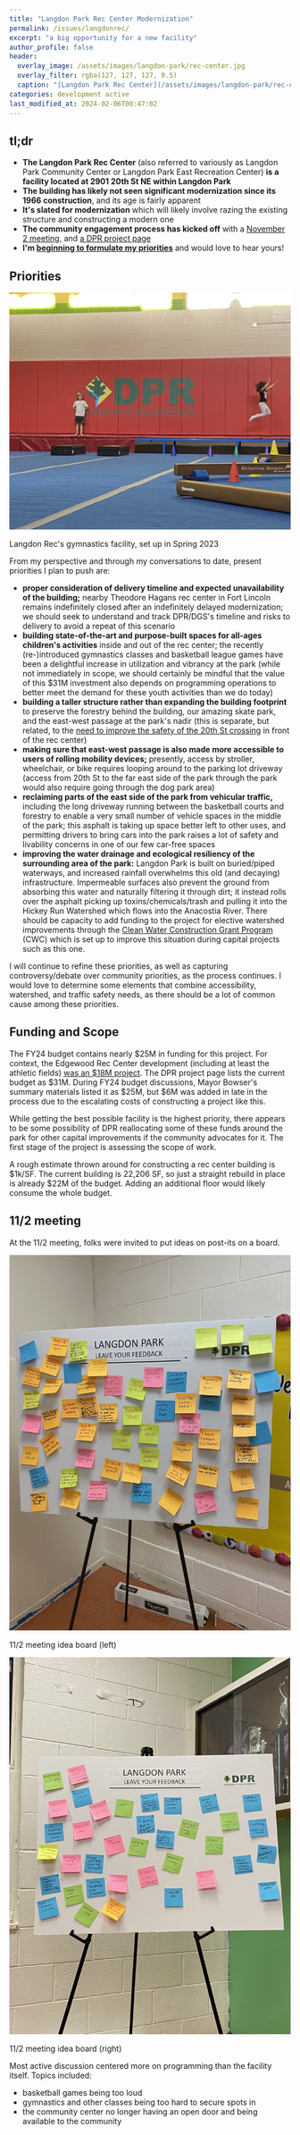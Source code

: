 ```yaml
---
title: "Langdon Park Rec Center Modernization"
permalink: /issues/langdonrec/
excerpt: "a big opportunity for a new facility"
author_profile: false
header:
  overlay_image: /assets/images/langdon-park/rec-center.jpg
  overlay_filter: rgba(127, 127, 127, 0.5)
  caption: "[Langdon Park Rec Center](/assets/images/langdon-park/rec-center.jpg)"
categories: development active
last_modified_at: 2024-02-06T00:47:02
---
```

<div id="development-map" class="map-container"></div>

## tl;dr
- **The Langdon Park Rec Center** (also referred to variously as Langdon Park Community Center or Langdon Park East Recreation Center) **is a facility located at 2901 20th St NE within Langdon Park**
- **The building has likely not seen significant modernization since its 1966 construction**, and its age is fairly apparent
- **It's slated for modernization** which will likely involve razing the existing structure and constructing a modern one
- **The community engagement process has kicked off** with a [November 2 meeting](#112-meeting), and [a DPR project page](https://dgs.dc.gov/page/langdon-park-community-center)
- **I'm [beginning to formulate my priorities](#priorities)** and would love to hear yours!

## Priorities

[![Gymnastics at Langdon Rec](/assets/images/langdon-park/gymnastics.jpg)](/assets/images/langdon-park/gymnastics.jpg)
<p class="caption">Langdon Rec's gymnastics facility, set up in Spring 2023</p>

From my perspective and through my conversations to date, present priorities I plan to push are:
- **proper consideration of delivery timeline and expected unavailability of the building;** nearby Theodore Hagans rec center in Fort Lincoln remains indefinitely closed after an indefinitely delayed modernization; we should seek to understand and track DPR/DGS's timeline and risks to delivery to avoid a repeat of this scenario
- **building state-of-the-art and purpose-built spaces for all-ages children's activities** inside and out of the rec center; the recently (re-)introduced gymnastics classes and basketball league games have been a delightful increase in utilization and vibrancy at the park (while not immediately in scope, we should certainly be mindful that the value of this $31M investment also depends on programming operations to better meet the demand for these youth activities than we do today)
- **building a taller structure rather than expanding the building footprint** to preserve the forestry behind the building, our amazing skate park, and the east-west passage at the park's nadir (this is separate, but related, to the [need to improve the safety of the 20th St crossing](https://anc5c07.com/issues/20thst/#envisioning-the-new-crosswalk) in front of the rec center)
- **making sure that east-west passage is also made more accessible to users of rolling mobility devices;** presently, access by stroller, wheelchair, or bike requires looping around to the parking lot driveway (access from 20th St to the far east side of the park through the park would also require going through the dog park area)
- **reclaiming parts of the east side of the park from vehicular traffic,** including the long driveway running between the basketball courts and forestry to enable a very small number of vehicle spaces in the middle of the park; this asphalt is taking up space better left to other uses, and permitting drivers to bring cars into the park raises a lot of safety and livability concerns in one of our few car-free spaces
- **improving the water drainage and ecological resiliency of the surrounding area of the park:** Langdon Park is built on buried/piped waterways, and increased rainfall overwhelms this old (and decaying) infrastructure. Impermeable surfaces also prevent the ground from absorbing this water and naturally filtering it through dirt; it instead rolls over the asphalt picking up toxins/chemicals/trash and pulling it into the Hickey Run Watershed which flows into the Anacostia River. There should be capacity to add funding to the project for elective watershed improvements through the [Clean Water Construction Grant Program](https://doee.dc.gov/service/cwc) (CWC) which is set up to improve this situation during capital projects such as this one.

I will continue to refine these priorities, as well as capturing controversy/debate over community priorities, as the process continues. I would love to determine some elements that combine accessibility, watershed, and traffic safety needs, as there should be a lot of common cause among these priorities.

## Funding and Scope
The FY24 budget contains nearly $25M in funding for this project. For context, the Edgewood Rec Center development (including at least the athletic fields) [was an $18M project](https://dpr.dc.gov/edgewood). The DPR project page lists the current budget as $31M. During FY24 budget discussions, Mayor Bowser's summary materials listed it as $25M, but $6M was added in late in the process due to the escalating costs of constructing a project like this.

While getting the best possible facility is the highest priority, there appears to be some possibility of DPR reallocating some of these funds around the park for other capital improvements if the community advocates for it. The first stage of the project is assessing the scope of work.

A rough estimate thrown around for constructing a rec center building is $1k/SF. The current building is 22,206 SF, so just a straight rebuild in place is already $22M of the budget. Adding an additional floor would likely consume the whole budget.

## 11/2 meeting
At the 11/2 meeting, folks were invited to put ideas on post-its on a board.

[![11/2 meeting idea board (left)](/assets/images/langdon-rec/nov2-leftboard.jpg)](/assets/images/langdon-rec/nov2-leftboard.jpg)
<p class="caption">11/2 meeting idea board (left)</p>

[![11/2 meeting idea board (right)](/assets/images/langdon-rec/nov2-rightboard.jpg)](/assets/images/langdon-rec/nov2-rightboard.jpg)
<p class="caption">11/2 meeting idea board (right)</p>

Most active discussion centered more on programming than the facility itself. Topics included:
- basketball games being too loud
- gymnastics and other classes being too hard to secure spots in
- the community center no longer having an open door and being available to the community

<script>
var map = L.map('development-map',  {
      zoomSnap: 0.25
  }).setView([38.9268068249159, -76.97582807825951], 18.5);
  L.tileLayer('https://{s}.tile.openstreetmap.org/{z}/{x}/{y}.png', {
      maxZoom: 19,
      attribution: '© OpenStreetMap'
  }).addTo(map);

  var polygon = L.polygon([[38.92691815660863, -76.97611953256383], [38.926981968597616, -76.97555582154408], [38.92667920056542, -76.9755662929562], [38.92668191597955, -76.9761212777992], [38.92691815660863, -76.97611953256383]], {color: 'red'}).addTo(map);
</script>